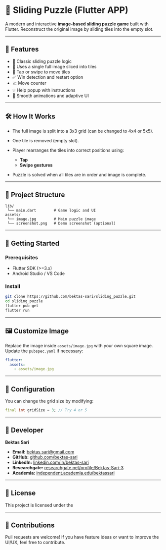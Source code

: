 # 🧩 Sliding Puzzle (Flutter APP)

A modern and interactive **image-based sliding puzzle game** built with Flutter.
Reconstruct the original image by sliding tiles into the empty slot.

---

## 📱 Features

* 🎯 Classic sliding puzzle logic
* 📸 Uses a single full image sliced into tiles
* 🧠 Tap or swipe to move tiles
* ✅ Win detection and restart option
* 📈 Move counter
* 💡 Help popup with instructions
* 🎨 Smooth animations and adaptive UI

---

## 🛠️ How It Works

* The full image is split into a 3x3 grid (can be changed to 4x4 or 5x5).
* One tile is removed (empty slot).
* Player rearranges the tiles into correct positions using:

    * **Tap**
    * **Swipe gestures**
* Puzzle is solved when all tiles are in order and image is complete.

---

## 📂 Project Structure

```
lib/
 └── main.dart        # Game logic and UI
assets/
 └── image.jpg        # Main puzzle image
 └── screenshot.png   # Demo screenshot (optional)
```

---

## 🚀 Getting Started

### Prerequisites

* Flutter SDK (>=3.x)
* Android Studio / VS Code

### Install

```bash
git clone https://github.com/bektas-sari/sliding_puzzle.git
cd sliding_puzzle
flutter pub get
flutter run
```

---

## 🖼️ Customize Image

Replace the image inside `assets/image.jpg` with your own square image.
Update the `pubspec.yaml` if necessary:

```yaml
flutter:
  assets:
    - assets/image.jpg
```

---

## 🔧 Configuration

You can change the grid size by modifying:

```dart
final int gridSize = 3; // Try 4 or 5
```

---
## 👤 Developer  

**Bektas Sari**  
- **Email:** [bektas.sari@gmail.com](mailto:bektas.sari@gmail.com)  
- **GitHub:** [github.com/bektas-sari](https://github.com/bektas-sari)  
- **LinkedIn:** [linkedin.com/in/bektas-sari](https://www.linkedin.com/in/bektas-sari)  
- **Researchgate:** [researchgate.net/profile/Bektas-Sari-3](https://www.researchgate.net/profile/Bektas-Sari-3)  
- **Academia:** [independent.academia.edu/bektassari](https://independent.academia.edu/bektassari)
---

## 📃 License

This project is licensed under the

---

## 🙌 Contributions

Pull requests are welcome!
If you have feature ideas or want to improve the UI/UX, feel free to contribute.
